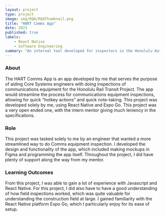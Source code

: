 ```yaml
---
layout: project
type: project
image: img/RQA/RQAThumbnail.png
title: "HART Comms App"
date: 2023
published: true
labels:
    - React Native
    - Software Engineering
summary: "An internal tool developed for inspectors in the Honolulu Authority for Rapid Transportation"
---
```


### About 
The HART Comms App is an app developed by me that serves the purpose of aiding Core Systems engineers with doing inspections of communications equipment for the Honolulu Rail Transit Project. The app would streamline the process for communications equipment inspections, allowing for quick "hotkey actions" and quick note-taking. This project was developed solely by me, using React Native and Expo Go. This project was a very open ended one, with the intern mentor giving much leniency in the specifications. 

### Role
This project was tasked solely to me by an engineer that wanted a more streamlined way to do Comms equipment inspection. I developed the design and functionality of the app, which included making mockups in Figma and programming the app itself. Throughout the project, I did have plenty of support along the way from my mentor.

### Learning Outcomes
From this project, I was able to gain a lot of experience with Javascript and React Native. For this project, I did also have to have a good understanding of how field inspections worked, which was quite valuable for understanding the construction field at large. I gained familiarity with the React Native platform Expo Go, which I particularly enjoy for its ease of setup.
